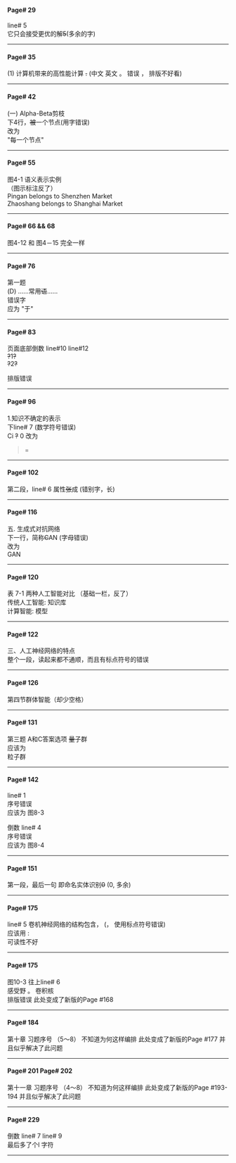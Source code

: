 #### Page# 29
line# 5   
它只会接受更优的解~~5~~(多余的字)   
  
___

#### Page# 35
(1) 计算机带来的高性能计算 ~~.~~  (中文 英文 。 错误 ， 排版不好看)   
  
___

#### Page# 42
(一) Alpha-Beta剪枝  
下4行，~~被~~一个节点(用字错误)   
改为     
"每一个节点"   
___

#### Page# 55
图4-1 语义表示实例      
（图示标注反了）    
Pingan belongs to  Shenzhen Market    
Zhaoshang belongs to Shanghai Market   
   
___

#### Page# 66 && 68
图4-12 和 图4－15 完全一样      

___
#### Page# 76
第一题    
(D) ......常用~~语~~......   
错误字       
应为 "于"   
  
___

#### Page# 83
页面底部倒数 line#10  line#12         
~~?~~1~~?~~      
~~?~~2~~?~~     
  
排版错误
___



#### Page# 96
1.知识不确定的表示     
下line# 7   (数学符号错误)   
Ci ~~?~~ 0
改为        
>=       
___

#### Page# 102
第二段，line# 6
属性~~张~~成 (错别字，长)
___

#### Page# 116
五. 生成式对抗网络  
下一行，简称~~C~~AN (字母错误)   
改为     
GAN   
___



#### Page# 120
表 7-1 两种人工智能对比 （基础一栏，反了）   
传统人工智能: 知识库      
计算智能: 模型
   
___

#### Page# 122
三、人工神经网络的特点     
整个一段，读起来都不通顺，而且有标点符号的错误    

___

#### Page# 126
第四节群体智能（却少空格）   
 
___


#### Page# 131
第三题 A和C答案选项
~~量~~子群           
应该为     
粒子群    
 
___



#### Page# 142
line# 1   
序号错误     
应该为  图8-3    

      
倒数 line# 4    
序号错误     
应该为   图8-4   
___

#### Page# 151
第一段，最后一句 
即命名实体识别~~0~~ (0, 多余)
___
#### Page# 175
line# 5 
卷机神经网络的结构包含，  (， 使用标点符号错误)     
应该用 :     
可读性不好    
___
#### Page# 175
图10-3 往上line# 6    
感受野 。 卷积核     
排版错误
此处变成了新版的Page #168
 
___
#### Page# 184

第十章 习题序号 （5～8） 不知道为何这样编排
此处变成了新版的Page #177 并且似乎解决了此问题
___

#### Page# 201  Page# 202

第十一章 习题序号 （4～8） 不知道为何这样编排
此处变成了新版的Page #193-194 并且似乎解决了此问题
___


#### Page# 229  
倒数 line# 7  line# 9    
最后多了个l 字符
___
